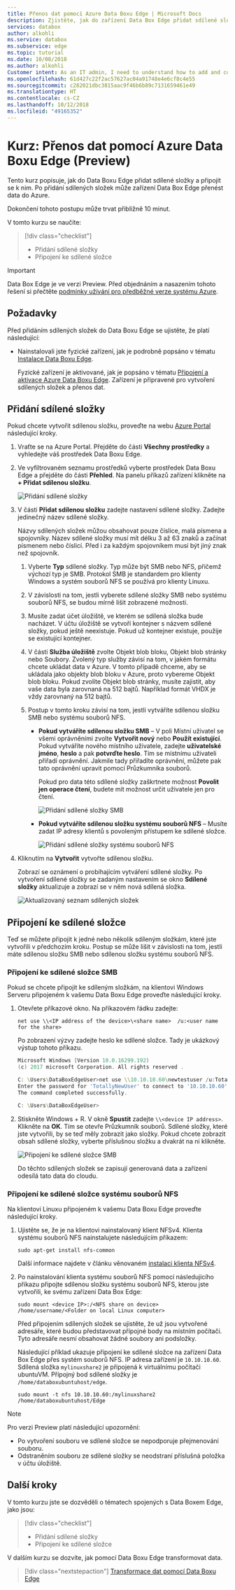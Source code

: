 ```yaml
---
title: Přenos dat pomocí Azure Data Boxu Edge | Microsoft Docs
description: Zjistěte, jak do zařízení Data Box Edge přidat sdílené složky a připojit se k nim.
services: databox
author: alkohli
ms.service: databox
ms.subservice: edge
ms.topic: tutorial
ms.date: 10/08/2018
ms.author: alkohli
Customer intent: As an IT admin, I need to understand how to add and connect to shares on Data Box Edge so I can use it to transfer data to Azure.
ms.openlocfilehash: 61d427c22f2ac57627ac04a91748e4e6cf8c4e55
ms.sourcegitcommit: c282021dbc3815aac9f46b6b89c7131659461e49
ms.translationtype: HT
ms.contentlocale: cs-CZ
ms.lasthandoff: 10/12/2018
ms.locfileid: "49165352"
---
```

# <a name="tutorial-transfer-data-with-azure-data-box-edge-preview"></a>Kurz: Přenos dat pomocí Azure Data Boxu Edge (Preview)

Tento kurz popisuje, jak do Data Boxu Edge přidat sdílené složky a připojit se k nim. Po přidání sdílených složek může zařízení Data Box Edge přenést data do Azure.

Dokončení tohoto postupu může trvat přibližně 10 minut. 

V tomto kurzu se naučíte:

> [!div class="checklist"]
> * Přidání sdílené složky
> * Připojení ke sdílené složce

> [!IMPORTANT]
> Data Box Edge je ve verzi Preview. Před objednáním a nasazením tohoto řešení si přečtěte [podmínky užívání pro předběžné verze systému Azure](https://azure.microsoft.com/support/legal/preview-supplemental-terms/). 
 
## <a name="prerequisites"></a>Požadavky

Před přidáním sdílených složek do Data Boxu Edge se ujistěte, že platí následující:

* Nainstalovali jste fyzické zařízení, jak je podrobně popsáno v tématu [Instalace Data Boxu Edge](data-box-edge-deploy-install.md). 

    Fyzické zařízení je aktivované, jak je popsáno v tématu [Připojení a aktivace Azure Data Boxu Edge](data-box-edge-deploy-connect-setup-activate.md). Zařízení je připravené pro vytvoření sdílených složek a přenos dat.


## <a name="add-a-share"></a>Přidání sdílené složky

Pokud chcete vytvořit sdílenou složku, proveďte na webu [Azure Portal](https://portal.azure.com/) následující kroky.

1. Vraťte se na Azure Portal. Přejděte do části **Všechny prostředky** a vyhledejte váš prostředek Data Boxu Edge.
    
2. Ve vyfiltrovaném seznamu prostředků vyberte prostředek Data Boxu Edge a přejděte do části **Přehled**. Na panelu příkazů zařízení klikněte na **+ Přidat sdílenou složku**.
   
   ![Přidání sdílené složky](./media/data-box-edge-deploy-add-shares/click-add-share.png)

3. V části **Přidat sdílenou složku** zadejte nastavení sdílené složky. Zadejte jedinečný název sdílené složky. 

   Názvy sdílených složek můžou obsahovat pouze číslice, malá písmena a spojovníky. Název sdílené složky musí mít délku 3 až 63 znaků a začínat písmenem nebo číslicí. Před i za každým spojovníkem musí být jiný znak než spojovník.
    
    1. Vyberte **Typ** sdílené složky. Typ může být SMB nebo NFS, přičemž výchozí typ je SMB. Protokol SMB je standardem pro klienty Windows a systém souborů NFS se používá pro klienty Linuxu. 

    2. V závislosti na tom, jestli vyberete sdílené složky SMB nebo systému souborů NFS, se budou mírně lišit zobrazené možnosti. 

    3. Musíte zadat účet úložiště, ve kterém se sdílená složka bude nacházet. V účtu úložiště se vytvoří kontejner s názvem sdílené složky, pokud ještě neexistuje. Pokud už kontejner existuje, použije se existující kontejner. 
    
    4. V části **Služba úložiště** zvolte Objekt blob bloku, Objekt blob stránky nebo Soubory. Zvolený typ služby závisí na tom, v jakém formátu chcete ukládat data v Azure. V tomto případě chceme, aby se ukládala jako objekty blob bloku v Azure, proto vybereme Objekt blob bloku. Pokud zvolíte Objekt blob stránky, musíte zajistit, aby vaše data byla zarovnaná na 512 bajtů. Například formát VHDX je vždy zarovnaný na 512 bajtů.
   
    5. Postup v tomto kroku závisí na tom, jestli vytváříte sdílenou složku SMB nebo systému souborů NFS. 
     
        - **Pokud vytváříte sdílenou složku SMB** – V poli Místní uživatel se všemi oprávněními zvolte **Vytvořit nový** nebo **Použít existující**. Pokud vytváříte nového místního uživatele, zadejte **uživatelské jméno**, **heslo** a pak **potvrďte heslo**. Tím se místnímu uživateli přiřadí oprávnění. Jakmile tady přiřadíte oprávnění, můžete pak tato oprávnění upravit pomocí Průzkumníka souborů.

            Pokud pro data této sdílené složky zaškrtnete možnost **Povolit jen operace čtení**, budete mít možnost určit uživatele jen pro čtení.

            ![Přidání sdílené složky SMB](./media/data-box-edge-deploy-add-shares/add-share-smb-1.png)
   
        - **Pokud vytváříte sdílenou složku systému souborů NFS** – Musíte zadat IP adresy klientů s povoleným přístupem ke sdílené složce.

            ![Přidání sdílené složky systému souborů NFS](./media/data-box-edge-deploy-add-shares/add-share-nfs-1.png)
   
4. Kliknutím na **Vytvořit** vytvořte sdílenou složku. 
    
    Zobrazí se oznámení o probíhajícím vytváření sdílené složky. Po vytvoření sdílené složky se zadaným nastavením se okno **Sdílené složky** aktualizuje a zobrazí se v něm nová sdílená složka. 
    
    ![Aktualizovaný seznam sdílených složek](./media/data-box-edge-deploy-add-shares/updated-list-of-shares.png) 

## <a name="connect-to-the-share"></a>Připojení ke sdílené složce

Teď se můžete připojit k jedné nebo několik sdíleným složkám, které jste vytvořili v předchozím kroku. Postup se může lišit v závislosti na tom, jestli máte sdílenou složku SMB nebo sdílenou složku systému souborů NFS. 

### <a name="connect-to-an-smb-share"></a>Připojení ke sdílené složce SMB

Pokud se chcete připojit ke sdíleným složkám, na klientovi Windows Serveru připojeném k vašemu Data Boxu Edge proveďte následující kroky.


1. Otevřete příkazové okno. Na příkazovém řádku zadejte:

    `net use \\<IP address of the device>\<share name>  /u:<user name for the share>`

    Po zobrazení výzvy zadejte heslo ke sdílené složce. Tady je ukázkový výstup tohoto příkazu.

    ```powershell
    Microsoft Windows [Version 10.0.16299.192) 
    (c) 2017 microsoft Corporation. All rights reserved . 
    
    C: \Users\DataBoxEdgeUser>net use \\10.10.10.60\newtestuser /u:Tota11yNewUser 
    Enter the password for 'TotallyNewUser' to connect to '10.10.10.60': 
    The command completed successfully. 
    
    C: \Users\DataBoxEdgeUser>
    ```   


2. Stiskněte Windows + R. V okně **Spustit** zadejte `\\<device IP address>`. Klikněte na **OK**. Tím se otevře Průzkumník souborů. Sdílené složky, které jste vytvořili, by se teď měly zobrazit jako složky. Pokud chcete zobrazit obsah sdílené složky, vyberte příslušnou složku a dvakrát na ni klikněte.
 
    ![Připojení ke sdílené složce SMB](./media/data-box-edge-deploy-add-shares/connect-to-share2.png)

    Do těchto sdílených složek se zapisují generovaná data a zařízení odesílá tato data do cloudu.

### <a name="connect-to-an-nfs-share"></a>Připojení ke sdílené složce systému souborů NFS

Na klientovi Linuxu připojeném k vašemu Data Boxu Edge proveďte následující kroky.

1. Ujistěte se, že je na klientovi nainstalovaný klient NFSv4. Klienta systému souborů NFS nainstalujete následujícím příkazem:

   `sudo apt-get install nfs-common`

    Další informace najdete v článku věnovaném [instalaci klienta NFSv4](https://help.ubuntu.com/community/SettingUpNFSHowTo#NFSv4_client).

2. Po nainstalování klienta systému souborů NFS pomocí následujícího příkazu připojte sdílenou složku systému souborů NFS, kterou jste vytvořili, ke svému zařízení Data Box Edge:

   `sudo mount <device IP>:/<NFS share on device> /home/username/<Folder on local Linux computer>`

    Před připojením sdílených složek se ujistěte, že už jsou vytvořené adresáře, které budou představovat přípojné body na místním počítači. Tyto adresáře nesmí obsahovat žádné soubory ani podsložky.

    Následující příklad ukazuje připojení ke sdílené složce na zařízení Data Box Edge přes systém souborů NFS. IP adresa zařízení je `10.10.10.60`. Sdílená složka `mylinuxshare2` je připojená k virtuálnímu počítači ubuntuVM. Přípojný bod sdílené složky je `/home/databoxubuntuhost/edge`.

    `sudo mount -t nfs 10.10.10.60:/mylinuxshare2 /home/databoxubuntuhost/Edge`

> [!NOTE] 
> Pro verzi Preview platí následující upozornění:
> - Po vytvoření souboru ve sdílené složce se nepodporuje přejmenování souboru. 
> - Odstraněním souboru ze sdílené složky se neodstraní příslušná položka v účtu úložiště.

## <a name="next-steps"></a>Další kroky

V tomto kurzu jste se dozvěděli o tématech spojených s Data Boxem Edge, jako jsou:

> [!div class="checklist"]
> * Přidání sdílené složky
> * Připojení ke sdílené složce


V dalším kurzu se dozvíte, jak pomocí Data Boxu Edge transformovat data.

> [!div class="nextstepaction"]
> [Transformace dat pomocí Data Boxu Edge](./data-box-edge-deploy-configure-compute.md)


